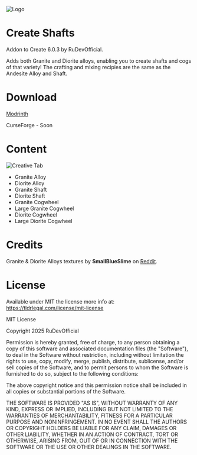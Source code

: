 
![Logo](https://i.imgur.com/gzoY8ZO.png)

# Create Shafts

Addon to Create 6.0.3 by RuDevOfficial.

Adds both Granite and Diorite alloys, enabling you to create shafts and cogs of that variety!
The crafting and mixing recipies are the same as the Andesite Alloy and Shaft.

# Download

[Modrinth](https://modrinth.com/mod/create-shafts)

CurseForge - Soon

# Content
![Creative Tab](https://i.imgur.com/69qUlKf.png)

- Granite Alloy
- Diorite Alloy
- Granite Shaft
- Diorite Shaft
- Granite Cogwheel
- Large Granite Cogwheel
- Diorite Cogwheel
- Large Diorite Cogwheel

# Credits

Granite & Diorite Alloys textures by **SmallBlueSlime** on [Reddit](https://www.reddit.com/user/SmallBlueSlime/).

# License

Available under MIT the license more info at: https://tldrlegal.com/license/mit-license

MIT License

Copyright 2025 RuDevOfficial

Permission is hereby granted, free of charge, to any person obtaining a copy of this software and associated documentation files (the "Software"), to deal in the Software without restriction, including without limitation the rights to use, copy, modify, merge, publish, distribute, sublicense, and/or sell copies of the Software, and to permit persons to whom the Software is furnished to do so, subject to the following conditions:

The above copyright notice and this permission notice shall be included in all copies or substantial portions of the Software.

THE SOFTWARE IS PROVIDED "AS IS", WITHOUT WARRANTY OF ANY KIND, EXPRESS OR IMPLIED, INCLUDING BUT NOT LIMITED TO THE WARRANTIES OF MERCHANTABILITY, FITNESS FOR A PARTICULAR PURPOSE AND NONINFRINGEMENT. IN NO EVENT SHALL THE AUTHORS OR COPYRIGHT HOLDERS BE LIABLE FOR ANY CLAIM, DAMAGES OR OTHER LIABILITY, WHETHER IN AN ACTION OF CONTRACT, TORT OR OTHERWISE, ARISING FROM, OUT OF OR IN CONNECTION WITH THE SOFTWARE OR THE USE OR OTHER DEALINGS IN THE SOFTWARE.
